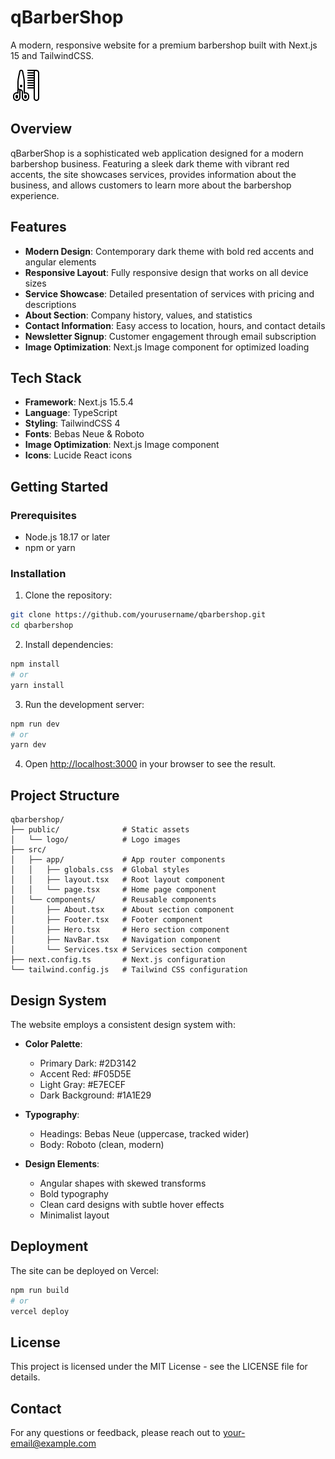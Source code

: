 # qBarberShop

A modern, responsive website for a premium barbershop built with Next.js 15 and TailwindCSS.

![qBarberShop](/public/logo/logoBarber.png)

## Overview

qBarberShop is a sophisticated web application designed for a modern barbershop business. Featuring a sleek dark theme with vibrant red accents, the site showcases services, provides information about the business, and allows customers to learn more about the barbershop experience.

## Features

- **Modern Design**: Contemporary dark theme with bold red accents and angular elements
- **Responsive Layout**: Fully responsive design that works on all device sizes
- **Service Showcase**: Detailed presentation of services with pricing and descriptions
- **About Section**: Company history, values, and statistics
- **Contact Information**: Easy access to location, hours, and contact details
- **Newsletter Signup**: Customer engagement through email subscription
- **Image Optimization**: Next.js Image component for optimized loading

## Tech Stack

- **Framework**: Next.js 15.5.4
- **Language**: TypeScript
- **Styling**: TailwindCSS 4
- **Fonts**: Bebas Neue & Roboto
- **Image Optimization**: Next.js Image component
- **Icons**: Lucide React icons

## Getting Started

### Prerequisites

- Node.js 18.17 or later
- npm or yarn

### Installation

1. Clone the repository:
```bash
git clone https://github.com/yourusername/qbarbershop.git
cd qbarbershop
```

2. Install dependencies:
```bash
npm install
# or
yarn install
```

3. Run the development server:
```bash
npm run dev
# or
yarn dev
```

4. Open [http://localhost:3000](http://localhost:3000) in your browser to see the result.

## Project Structure

```
qbarbershop/
├── public/              # Static assets
│   └── logo/            # Logo images
├── src/
│   ├── app/             # App router components
│   │   ├── globals.css  # Global styles
│   │   ├── layout.tsx   # Root layout component
│   │   └── page.tsx     # Home page component
│   └── components/      # Reusable components
│       ├── About.tsx    # About section component
│       ├── Footer.tsx   # Footer component
│       ├── Hero.tsx     # Hero section component
│       ├── NavBar.tsx   # Navigation component
│       └── Services.tsx # Services section component
├── next.config.ts       # Next.js configuration
└── tailwind.config.js   # Tailwind CSS configuration
```

## Design System

The website employs a consistent design system with:

- **Color Palette**:
  - Primary Dark: #2D3142
  - Accent Red: #F05D5E
  - Light Gray: #E7ECEF
  - Dark Background: #1A1E29

- **Typography**:
  - Headings: Bebas Neue (uppercase, tracked wider)
  - Body: Roboto (clean, modern)

- **Design Elements**:
  - Angular shapes with skewed transforms
  - Bold typography
  - Clean card designs with subtle hover effects
  - Minimalist layout

## Deployment

The site can be deployed on Vercel:

```bash
npm run build
# or
vercel deploy
```

## License

This project is licensed under the MIT License - see the LICENSE file for details.

## Contact

For any questions or feedback, please reach out to [your-email@example.com](mailto:your-email@example.com)
